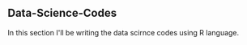 ## Data-Science-Codes ##       

In this section I'll be writing the data scirnce codes using R language.    
    
